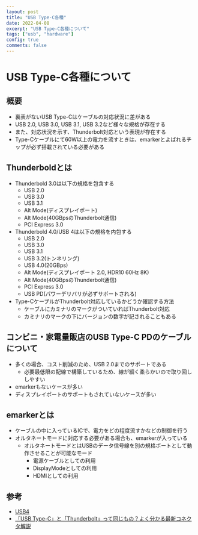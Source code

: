 ```yaml
---
layout: post
title: "USB Type-C各種"
date: 2022-04-08
excerpt: "USB Type-C各種について"
tags: ["usb", "hardware"]
config: true
comments: false
---
```


# USB Type-C各種について

## 概要
 - 裏表がないUSB Type-Cはケーブルの対応状況に差がある
 - USB 2.0, USB 3.0, USB 3.1, USB 3.2など様々な規格が存在する
 - また、対応状況を示す、Thunderbolt対応という表現が存在する
 - Type-Cケーブルにて60W以上の電力を流すときは、emarkerとよばれるチップが必ず搭載されている必要がある　

## Thunderboldとは
 - Thunderbold 3.0は以下の規格を包含する
   - USB 2.0
   - USB 3.0
   - USB 3.1
   - Alt Mode(ディスプレイポート)
   - Alt Mode(40GBpsのThunderbolt通信)
   - PCI Express 3.0
 - Thunderbold 4.0/USB 4は以下の規格を内包する
   - USB 2.0
   - USB 3.0
   - USB 3.1
   - USB 3.2(トンネリング)
   - USB 4.0(20GBps)
   - Alt Mode(ディスプレイポート 2.0, HDR10 60Hz 8K)
   - Alt Mode(40GBpsのThunderbolt通信)
   - PCI Express 3.0
   - USB PD(パワーデリバリが必ずサポートされる)
 - Type-CケーブルがThunderbolt対応しているかどうか確認する方法
   - ケーブルにカミナリのマークがついていればThunderbolt対応
   - カミナリのマークの下にバージョンの数字が記されることもある

## コンビニ・家電量販店のUSB Type-C PDのケーブルについて
 - 多くの場合、コスト削減のため、USB 2.0までのサポートである
   - 必要最低限の配線で構築しているため、線が細く柔らかいので取り回ししやすい
 - emarkerもないケースが多い
 - ディスプレイポートのサポートもされていないケースが多い

## emarkerとは
 - ケーブルの中に入っているICで、電力をどの程度流すかなどの制御を行う
 - オルタネートモードに対応する必要がある場合も、emarkerが入っている
   - オルタネートモードとはUSBのデータ信号線を別の規格ポートとして動作させることが可能なモード
     - 電源ケーブルとしての利用
     - DisplayModeとしての利用
     - HDMIとしての利用

## 参考
 - [USB4](https://ja.wikipedia.org/wiki/USB4)
 - [「USB Type-C」と「Thunderbolt」って同じもの？よく分かる最新コネクタ解説](https://pc.watch.impress.co.jp/docs/topic/feature/1341762.html)
